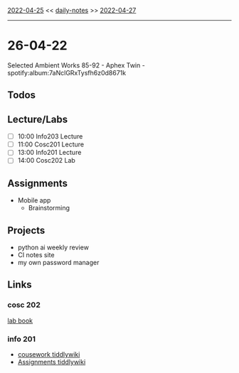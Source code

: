 [2022-04-25](daily_notes/2022-04-25) << [daily-notes](notes/daily-notes.md) >> [2022-04-27](daily_notes/2022-04-27)

---

# 26-04-22

Selected Ambient Works 85-92 - Aphex Twin - spotify:album:7aNclGRxTysfh6z0d8671k

## Todos

## Lecture/Labs

- [ ] 10:00 Info203 Lecture
- [ ] 11:00 Cosc201 Lecture
- [ ] 13:00 Info201 Lecture
- [ ] 14:00 Cosc202 Lab

## Assignments
- Mobile app
	- Brainstorming

## Projects
- python ai weekly review
- CI notes site
- my own password manager

## Links

### cosc 202

[lab book](https://cosc202.cspages.otago.ac.nz/lab-book/COSC202LabBook.pdf)

### info 201

- [cousework tiddlywiki](https://isgb.otago.ac.nz/infosci/INFO201/labs_release/raw/master/output/info201_labs.html#)
- [Assignments tiddlywiki](https://isgb.otago.ac.nz/info201/shared/assignments_release/raw/master/output/INFO201_Assignments.html)